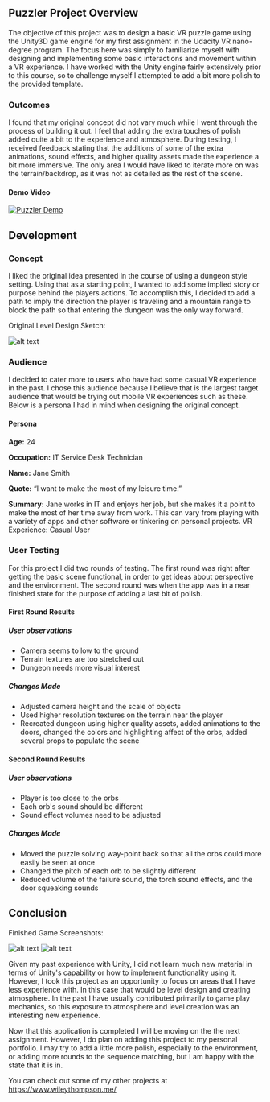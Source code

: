## Puzzler Project Overview
The objective of this project was to design a basic VR puzzle game using the Unity3D game engine for my first assignment in the Udacity VR nano-degree program.  The focus here was simply to familiarize myself with designing and implementing some basic interactions and movement within a VR experience.  I have worked with the Unity engine fairly extensively prior to this course, so to challenge myself I attempted to add a bit more polish to the provided template. 


### Outcomes
I found that my original concept did not vary much while I went through the process of building it out.  I feel that adding the extra touches of polish added quite a bit to the experience and atmosphere.  During testing, I received feedback stating that the additions of some of the extra animations, sound effects, and higher quality assets made the experience a bit more immersive.  The only area I would have liked to iterate more on was the terrain/backdrop, as it was not as detailed as the rest of the scene.  

#### Demo Video
[![Puzzler Demo](https://www.youtube.com/upload_thumbnail?v=uju2j0xXLVo&t=1)](https://youtu.be/uju2j0xXLVo)

## Development

### Concept
I liked the original idea presented in the course of using a dungeon style setting.  Using that as a starting point, I wanted to add some implied story or purpose behind the players actions.  To accomplish this, I decided to add a path to imply the direction the player is traveling and a mountain range to block the path so that entering the dungeon was the only way forward.  

Original Level Design Sketch: 

![alt text](https://github.com/.png "Level Sketch")

### Audience
I decided to cater more to users who have had some casual VR experience in the past.  I chose this audience because I believe that is the largest target audience that would be trying out mobile VR experiences such as these.  Below is a persona I had in mind when designing the original concept.  

#### Persona
**Age:** 24

**Occupation:** IT Service Desk Technician

**Name:** Jane Smith

**Quote:** “I want to make the most of my leisure time.”

**Summary:** Jane works in IT and enjoys her job, but she makes it a point to make the most of her time away from work. This can vary from playing with a variety of apps and other software or tinkering on personal projects.
VR Experience: Casual User

### User Testing 
For this project I did two rounds of testing.  The first round was right after getting the basic scene functional, in order to get ideas about perspective and the environment.  The second round was when the app was in a near finished state for the purpose of adding a last bit of polish.  

#### First Round Results 
##### User observations
* Camera seems to low to the ground
* Terrain textures are too stretched out
* Dungeon needs more visual interest

##### Changes Made
* Adjusted camera height and the scale of objects
* Used higher resolution textures on the terrain near the player
* Recreated dungeon using higher quality assets, added animations to the doors, changed the colors and highlighting affect of the orbs, added several props to populate the scene

#### Second Round Results 
##### User observations
* Player is too close to the orbs
* Each orb's sound should be different 
* Sound effect volumes need to be adjusted

##### Changes Made
* Moved the puzzle solving way-point back so that all the orbs could more easily be seen at once
* Changed the pitch of each orb to be slightly different
* Reduced volume of the failure sound, the torch sound effects, and the door squeaking sounds

## Conclusion

Finished Game Screenshots:

![alt text](https://github.com/.png "Screenshot")
![alt text](https://github.com/.png "Screenshot")

Given my past experience with Unity, I did not learn much new material in terms of Unity's capability or how to implement functionality using it.  However, I took this project as an opportunity to focus on areas that I have less experience with.  In this case that would be level design and creating atmosphere.  In the past I have usually contributed primarily to game play mechanics, so this exposure to atmosphere and level creation was an interesting new experience.  

Now that this application is completed I will be moving on the the next assignment.  However, I do plan on adding this project to my personal portfolio.  I may try to add a little more polish, especially to the environment, or adding more rounds to the sequence matching, but I am happy with the state that it is in.

You can check out some of my other projects at https://www.wileythompson.me/


